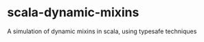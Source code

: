 scala-dynamic-mixins
====================

A simulation of dynamic mixins in scala, using typesafe techniques
